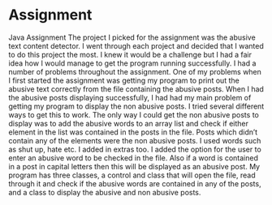 # Assignment
Java Assignment
The project I picked for the assignment was the abusive text content detector.
I went through each project and decided that I wanted to do this project the most. 
I knew it would be a challenge but I had a fair idea how I would manage to get the program running successfully. 
I had a number of problems throughout the assignment. One of my problems when I first started the assignment 
was getting my program to print out the abusive text correctly from the file containing the abusive posts. 
When I had the abusive posts displaying successfully, I had had my main problem of getting my program to display 
the non abusive posts. I tried several different ways to get this to work. The only way I could get the non abusive 
posts to display was to add the abusive words to an array list and check if either element in the list was contained in the posts in the file. Posts which didn’t contain any of the elements were the non abusive posts. 
I used words such as shut up, hate etc. I added in extras too. I added the option for the user to enter an abusive word to be checked in the file. Also if a word is contained in a post in capital letters then this will be displayed as an abusive post.
My program has three classes, a control and class that will open the file, read through it and check if the abusive
words are contained in any of the posts, and a class to display the abusive and non abusive posts.

